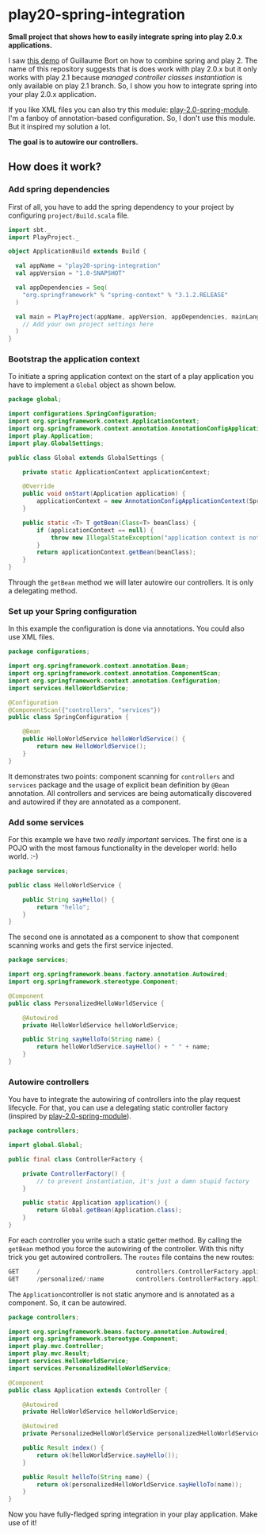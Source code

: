 play20-spring-integration
=========================

**Small project that shows how to easily integrate spring into play 2.0.x applications.**

I saw [this demo](https://github.com/guillaumebort/play20-spring-demo) of Guillaume Bort on how to combine spring and play 2. The name of this repository suggests that is does work with play 2.0.x but it only works with play 2.1 because _managed controller classes instantiation_ is only available on play 2.1 branch. So, I show you how to integrate spring into your play 2.0.x application.

If you like XML files you can also try this module: [play-2.0-spring-module](https://github.com/wsargent/play-2.0-spring-module). I'm a fanboy of annotation-based configuration. So, I don't use this module. But it inspired my solution a lot.

**The goal is to autowire our controllers.**

## How does it work?

### Add spring dependencies
First of all, you have to add the spring dependency to your project by configuring `project/Build.scala` file.

```scala
import sbt._
import PlayProject._

object ApplicationBuild extends Build {

  val appName = "play20-spring-integration"
  val appVersion = "1.0-SNAPSHOT"

  val appDependencies = Seq(
    "org.springframework" % "spring-context" % "3.1.2.RELEASE"
  )

  val main = PlayProject(appName, appVersion, appDependencies, mainLang = JAVA).settings(
    // Add your own project settings here
  )
}
```

### Bootstrap the application context

To initiate a spring application context on the start of a play application you have to implement a `Global` object as shown below.

```java
package global;

import configurations.SpringConfiguration;
import org.springframework.context.ApplicationContext;
import org.springframework.context.annotation.AnnotationConfigApplicationContext;
import play.Application;
import play.GlobalSettings;

public class Global extends GlobalSettings {

    private static ApplicationContext applicationContext;

    @Override
    public void onStart(Application application) {
        applicationContext = new AnnotationConfigApplicationContext(SpringConfiguration.class);
    }

    public static <T> T getBean(Class<T> beanClass) {
        if (applicationContext == null) {
            throw new IllegalStateException("application context is not initialized");
        }
        return applicationContext.getBean(beanClass);
    }
}
```

Through the `getBean` method we will later autowire our controllers. It is only a delegating method.

### Set up your Spring configuration

In this example the configuration is done via annotations. You could also use XML files.

```java
package configurations;

import org.springframework.context.annotation.Bean;
import org.springframework.context.annotation.ComponentScan;
import org.springframework.context.annotation.Configuration;
import services.HelloWorldService;

@Configuration
@ComponentScan({"controllers", "services"})
public class SpringConfiguration {

    @Bean
    public HelloWorldService helloWorldService() {
        return new HelloWorldService();
    }
}
```
It demonstrates two points: component scanning for `controllers` and `services` package and the usage of explicit bean definition by `@Bean` annotation. All controllers and services are being automatically discovered and autowired if they are annotated as a component.

### Add some services

For this example we have two _really important_ services. The first one is a POJO with the most famous functionality in the developer world: hello world. :-)

```java
package services;

public class HelloWorldService {

    public String sayHello() {
        return "hello";
    }
}
```

The second one is annotated as a component to show that component scanning works and gets the first service injected.


```java
package services;

import org.springframework.beans.factory.annotation.Autowired;
import org.springframework.stereotype.Component;

@Component
public class PersonalizedHelloWorldService {

    @Autowired
    private HelloWorldService helloWorldService;

    public String sayHelloTo(String name) {
        return helloWorldService.sayHello() + " " + name;
    }
}
```

### Autowire controllers
You have to integrate the autowiring of controllers into the play request lifecycle. For that, you can use a delegating static controller factory (inspired by [play-2.0-spring-module](https://github.com/wsargent/play-2.0-spring-module)).

```java
package controllers;

import global.Global;

public final class ControllerFactory {

    private ControllerFactory() {
        // to prevent instantiation, it's just a damn stupid factory
    }

    public static Application application() {
        return Global.getBean(Application.class);
    }
}
```

For each controller you write such a static getter method. By calling the `getBean` method you force the autowiring of the controller. With this nifty trick you get autowired controllers. The `routes` file contains the new routes:

```scala
GET     /                           controllers.ControllerFactory.application.index()
GET     /personalized/:name         controllers.ControllerFactory.application.helloTo(name: String)
```

The `Application`controller is not static anymore and is annotated as a component. So, it can be autowired.

```java
package controllers;

import org.springframework.beans.factory.annotation.Autowired;
import org.springframework.stereotype.Component;
import play.mvc.Controller;
import play.mvc.Result;
import services.HelloWorldService;
import services.PersonalizedHelloWorldService;

@Component
public class Application extends Controller {

    @Autowired
    private HelloWorldService helloWorldService;

    @Autowired
    private PersonalizedHelloWorldService personalizedHelloWorldService;

    public Result index() {
        return ok(helloWorldService.sayHello());
    }

    public Result helloTo(String name) {
        return ok(personalizedHelloWorldService.sayHelloTo(name));
    }
}
```

Now you have fully-fledged spring integration in your play application. Make use of it!
